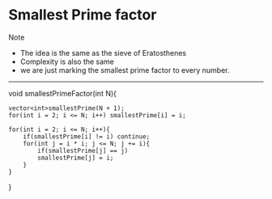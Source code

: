 # Smallest Prime factor

> [!NOTE]
> - The idea is the same as the sieve of Eratosthenes
> - Complexity is also the same
> - we are just marking the smallest prime factor to every number.

<hr/>

void smallestPrimeFactor(int N){

    vector<int>smallestPrime(N + 1);
    for(int i = 2; i <= N; i++) smallestPrime[i] = i;

    for(int i = 2; i <= N; i++){
        if(smallestPrime[i] != i) continue;
        for(int j = i * i; j <= N; j += i){
            if(smallestPrime[j] == j)
            smallestPrime[j] = i;
        }
    }

}
